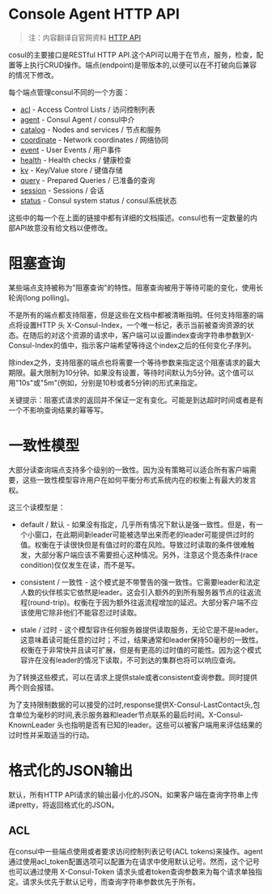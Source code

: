 Console Agent HTTP API
======================

> 注：内容翻译自官网资料 [HTTP API](https://www.consul.io/docs/agent/http.html)

cosul的主要接口是RESTful HTTP API.这个API可以用于在节点，服务，检查，配置等上执行CRUD操作。端点(endpoint)是带版本的,以便可以在不打破向后兼容的情况下修改。

每个端点管理consul不同的一个方面：

- [acl]() - Access Control Lists / 访问控制列表
- [agent]() - Consul Agent / consul中介
- [catalog]() - Nodes and services / 节点和服务
- [coordinate]() - Network coordinates / 网络协同
- [event]() - User Events / 用户事件
- [health]() - Health checks / 健康检查
- [kv]() - Key/Value store / 键值存储
- [query]() - Prepared Queries / 已准备的查询
- [session]() - Sessions / 会话
- [status]() - Consul system status / consul系统状态

这些中的每一个在上面的链接中都有详细的文档描述。consul也有一定数量的内部API故意没有给文档以便修改。

# 阻塞查询

某些端点支持被称为"阻塞查询"的特性。阻塞查询被用于等待可能的变化，使用长轮询(long polling)。

不是所有的端点都支持阻塞，但是这些在文档中都被清晰指明。任何支持阻塞的端点将设置HTTP 头 X-Consul-Index，一个唯一标记，表示当前被查询资源的状态。在随后的对这个资源的请求中，客户端可以设置index查询字符串参数到X-Consul-Index的值中，指示客户端希望等待这个index之后的任何变化子序列。

除index之外，支持阻塞的端点也将需要一个等待参数来指定这个阻塞请求的最大期限。最大限制为10分钟。如果没有设置，等待时间默认为5分钟。这个值可以用"10s"或"5m"(例如，分别是10秒或者5分钟)的形式来指定。

关键提示：阻塞式请求的返回并不保证一定有变化。可能是到达超时时间或者是有一个不影响查询结果的幂等写。

# 一致性模型

大部分读查询端点支持多个级别的一致性。因为没有策略可以适合所有客户端需要，这些一致性模型容许用户在如何平衡分布式系统内在的权衡上有最大的发言权。

这三个读模型是：

- default / 默认 - 如果没有指定，几乎所有情况下默认是强一致性。但是，有一个小窗口，在此期间新leader可能被选举出来而老的leader可能提供过时的值。权衡在于读很快但是有值过时的潜在风险。导致过时读取的条件很难触发，大部分客户端应该不需要担心这种情况。另外，注意这个竞态条件(race condition)仅仅发生在读，而不是写。

- consistent / 一致性 - 这个模式是不带警告的强一致性。它需要leader和法定人数的伙伴核实它依然是leader。这会引入额外的到所有服务器节点的往返流程(round-trip)。权衡在于因为额外往返流程增加的延迟。大部分客户端不应该使用它除非他们不能容忍过时读取。

- stale / 过时 - 这个模型容许任何服务器提供读取服务，无论它是不是leader。这意味着读可能任意的过时；不过，结果通常和leader保持50毫秒的一致性。权衡在于非常快并且读可扩展，但是有更高的过时值的可能性。因为这个模式容许在没有leader的情况下读取，不可到达的集群也将可以响应查询。

为了转换这些模式，可以在请求上提供stale或者consistent查询参数。同时提供两个则会报错。

为了支持限制数据的可以接受的过时,response提供X-Consul-LastContact头,包含单位为毫秒的时间,表示服务器和leader节点联系的最后时间。X-Consul-KnownLeader 头也指明是否有已知的leader。这些可以被客户端用来评估结果的过时性并采取适当的行动。

# 格式化的JSON输出

默认，所有HTTP API请求的输出最小化的JSON。如果客户端在查询字符串上传递pretty，将返回格式化的JSON。

## ACL

在consul中一些端点使用或者要求访问控制列表记号(ACL tokens)来操作。agent通过使用acl_token配置选项可以配置为在请求中使用默认记号。然而，这个记号也可以通过使用 X-Consul-Token 请求头或者token查询参数来为每个请求单独指定。请求头优先于默认记号，而查询字符串参数优先于所有。

